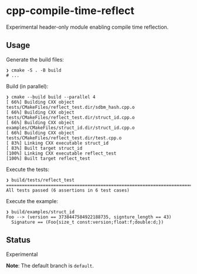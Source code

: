 # cpp-compile-time-reflect

Experimental header-only module enabling compile time reflection.

## Usage

Generate the build files:

```console
❯ cmake -S . -B build
# ...
```

Build (in parallel):

```console
❯ cmake --build build --parallel 4
[ 66%] Building CXX object tests/CMakeFiles/reflect_test.dir/sdbm_hash.cpp.o
[ 66%] Building CXX object tests/CMakeFiles/reflect_test.dir/struct_id.cpp.o
[ 66%] Building CXX object examples/CMakeFiles/struct_id.dir/struct_id.cpp.o
[ 66%] Building CXX object tests/CMakeFiles/reflect_test.dir/test.cpp.o
[ 83%] Linking CXX executable struct_id
[ 83%] Built target struct_id
[100%] Linking CXX executable reflect_test
[100%] Built target reflect_test
```

Execute the tests:

```console
❯ build/tests/reflect_test
===============================================================================
All tests passed (6 assertions in 6 test cases)
```

Execute the example:

```console
❯ build/examples/struct_id
Foo --> (version == 3738447584922188735, signture_length == 43)
  Signature == (Foo{size_t const:version;float:f;double:d;})
```

## Status
Experimental

**Note**: The default branch is `default`.
